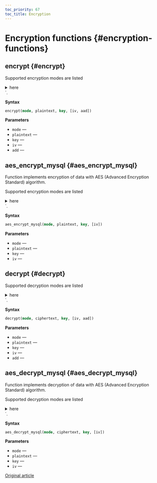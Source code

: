 ```yaml
---
toc_priority: 67
toc_title: Encryption
---
```


# Encryption functions {#encryption-functions}

## encrypt {#encrypt}

Supported encryption modes are listed <details markdown="1"> <summary>here</summary> 
    -   aes-128-ecb
    -   aes-192-ecb
    -   aes-256-ecb
    -   aes-128-cbc
    -   aes-192-cbc
    -   aes-256-cbc
    -   aes-128-cfb1
    -   aes-192-cfb1
    -   aes-256-cfb1
    -   aes-128-cfb8
    -   aes-192-cfb8
    -   aes-256-cfb8
    -   aes-128-cfb128
    -   aes-192-cfb128
    -   aes-256-cfb128
    -   aes-128-ofb
    -   aes-192-ofb
    -   aes-256-ofb
    -   aes-128-gcm
    -   aes-192-gcm
    -   aes-256-gcm
</details>`.

**Syntax**

```sql
encrypt(mode, plaintext, key, [iv, aad])
```

**Parameters**

-   `mode` —
-   `plaintext` —
-   `key` —
-   `iv` —
-   `add` —

## aes_encrypt_mysql {#aes_encrypt_mysql}

Function implements encryption of data with AES (Advanced Encryption Standard) algorithm. 

Supported encryption modes are listed <details markdown="1"> <summary>here</summary> 
    -   aes-128-ecb
    -   aes-192-ecb
    -   aes-256-ecb
    -   aes-128-cbc
    -   aes-192-cbc
    -   aes-256-cbc
    -   aes-128-cfb1
    -   aes-192-cfb1
    -   aes-256-cfb1
    -   aes-128-cfb8
    -   aes-192-cfb8
    -   aes-256-cfb8
    -   aes-128-cfb128
    -   aes-192-cfb128
    -   aes-256-cfb128
    -   aes-128-ofb
    -   aes-192-ofb
    -   aes-256-ofb
</details>`.

**Syntax**

```sql
aes_encrypt_mysql(mode, plaintext, key, [iv])
```

**Parameters**

-   `mode` —
-   `plaintext` —
-   `key` —
-   `iv` —

## decrypt {#decrypt}

Supported decryption modes are listed <details markdown="1"> <summary>here</summary> 
    -   aes-128-ecb
    -   aes-192-ecb
    -   aes-256-ecb
    -   aes-128-cbc
    -   aes-192-cbc
    -   aes-256-cbc
    -   aes-128-cfb1
    -   aes-192-cfb1
    -   aes-256-cfb1
    -   aes-128-cfb8
    -   aes-192-cfb8
    -   aes-256-cfb8
    -   aes-128-cfb128
    -   aes-192-cfb128
    -   aes-256-cfb128
    -   aes-128-ofb
    -   aes-192-ofb
    -   aes-256-ofb
    -   aes-128-gcm
    -   aes-192-gcm
    -   aes-256-gcm
</details>`.

**Syntax**

```sql
decrypt(mode, ciphertext, key, [iv, aad])
```

**Parameters**

-   `mode` —
-   `plaintext` —
-   `key` —
-   `iv` —
-   `add` —
## aes_decrypt_mysql {#aes_decrypt_mysql}

Function implements decryption of data with AES (Advanced Encryption Standard) algorithm. 

Supported decryption modes are listed <details markdown="1"> <summary>here</summary> 
    -   aes-128-ecb
    -   aes-192-ecb
    -   aes-256-ecb
    -   aes-128-cbc
    -   aes-192-cbc
    -   aes-256-cbc
    -   aes-128-cfb1
    -   aes-192-cfb1
    -   aes-256-cfb1
    -   aes-128-cfb8
    -   aes-192-cfb8
    -   aes-256-cfb8
    -   aes-128-cfb128
    -   aes-192-cfb128
    -   aes-256-cfb128
    -   aes-128-ofb
    -   aes-192-ofb
    -   aes-256-ofb
</details>`.

**Syntax**

```sql
aes_decrypt_mysql(mode, ciphertext, key, [iv])
```

**Parameters**

-   `mode` —
-   `plaintext` —
-   `key` —
-   `iv` —

[Original article](https://clickhouse.tech/docs/en/sql-reference/functions/encryption_functions/) <!--hide-->
